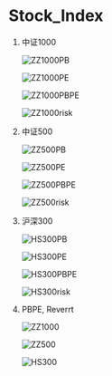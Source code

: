 # Stock_Index

1. 中证1000

   ![ZZ1000PB](./Plot/ZZ1000PB.jpg)

   ![ZZ1000PE](./Plot/ZZ1000PE.jpg)

   ![ZZ1000PBPE](./Plot/ZZ1000PBPE.jpg)

   ![ZZ1000risk](./Plot/ZZ1000Risk.jpg)

2. 中证500

   ![ZZ500PB](./Plot/ZZ500PB.jpg)
   
   ![ZZ500PE](./Plot/ZZ500PE.jpg)
   
   ![ZZ500PBPE](./Plot/ZZ500PBPE.jpg)
   
   ![ZZ500risk](./Plot/ZZ500Risk.jpg)



3. 沪深300

   ![HS300PB](./Plot/HS300PB.jpg)

   ![HS300PE](./Plot/HS300PE.jpg)

   ![HS300PBPE](./Plot/HS300PBPE.jpg)

   ![HS300risk](./Plot/HS300Risk.jpg)

4. PBPE, Reverrt

   ![ZZ1000](./Plot/ZZ1000evaluation.jpg)

   ![ZZ500](./Plot/ZZ500evaluation.jpg)

   ![HS300](./Plot/HS300evaluation.jpg)

